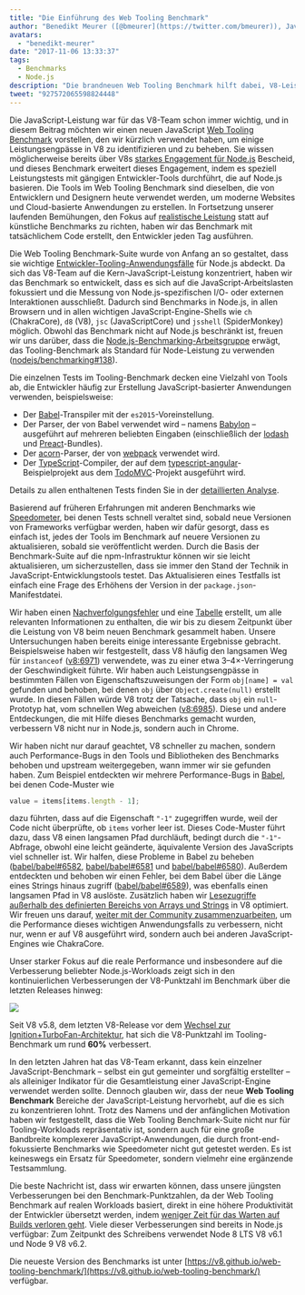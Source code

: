 ```yaml
---
title: "Die Einführung des Web Tooling Benchmark"
author: "Benedikt Meurer ([@bmeurer](https://twitter.com/bmeurer)), JavaScript Performance Juggler"
avatars: 
  - "benedikt-meurer"
date: "2017-11-06 13:33:37"
tags: 
  - Benchmarks
  - Node.js
description: "Die brandneuen Web Tooling Benchmark hilft dabei, V8-Leistungsengpässe in Babel, TypeScript und anderen realen Projekten zu identifizieren und zu beheben."
tweet: "927572065598824448"
---
```

Die JavaScript-Leistung war für das V8-Team schon immer wichtig, und in diesem Beitrag möchten wir einen neuen JavaScript [Web Tooling Benchmark](https://v8.github.io/web-tooling-benchmark) vorstellen, den wir kürzlich verwendet haben, um einige Leistungsengpässe in V8 zu identifizieren und zu beheben. Sie wissen möglicherweise bereits über V8s [starkes Engagement für Node.js](/blog/v8-nodejs) Bescheid, und dieses Benchmark erweitert dieses Engagement, indem es speziell Leistungstests mit gängigen Entwickler-Tools durchführt, die auf Node.js basieren. Die Tools im Web Tooling Benchmark sind dieselben, die von Entwicklern und Designern heute verwendet werden, um moderne Websites und Cloud-basierte Anwendungen zu erstellen. In Fortsetzung unserer laufenden Bemühungen, den Fokus auf [realistische Leistung](/blog/real-world-performance/) statt auf künstliche Benchmarks zu richten, haben wir das Benchmark mit tatsächlichem Code erstellt, den Entwickler jeden Tag ausführen.

<!--truncate-->
Die Web Tooling Benchmark-Suite wurde von Anfang an so gestaltet, dass sie wichtige [Entwickler-Tooling-Anwendungsfälle](https://github.com/nodejs/benchmarking/blob/master/docs/use_cases.md#web-developer-tooling) für Node.js abdeckt. Da sich das V8-Team auf die Kern-JavaScript-Leistung konzentriert, haben wir das Benchmark so entwickelt, dass es sich auf die JavaScript-Arbeitslasten fokussiert und die Messung von Node.js-spezifischen I/O- oder externen Interaktionen ausschließt. Dadurch sind Benchmarks in Node.js, in allen Browsern und in allen wichtigen JavaScript-Engine-Shells wie `ch` (ChakraCore), `d8` (V8), `jsc` (JavaScriptCore) und `jsshell` (SpiderMonkey) möglich. Obwohl das Benchmark nicht auf Node.js beschränkt ist, freuen wir uns darüber, dass die [Node.js-Benchmarking-Arbeitsgruppe](https://github.com/nodejs/benchmarking) erwägt, das Tooling-Benchmark als Standard für Node-Leistung zu verwenden ([nodejs/benchmarking#138](https://github.com/nodejs/benchmarking/issues/138)).

Die einzelnen Tests im Tooling-Benchmark decken eine Vielzahl von Tools ab, die Entwickler häufig zur Erstellung JavaScript-basierter Anwendungen verwenden, beispielsweise:

- Der [Babel](https://github.com/babel/babel)-Transpiler mit der `es2015`-Voreinstellung.
- Der Parser, der von Babel verwendet wird – namens [Babylon](https://github.com/babel/babylon) – ausgeführt auf mehreren beliebten Eingaben (einschließlich der [lodash](https://lodash.com/) und [Preact](https://github.com/developit/preact)-Bundles).
- Der [acorn](https://github.com/ternjs/acorn)-Parser, der von [webpack](http://webpack.js.org/) verwendet wird.
- Der [TypeScript](http://www.typescriptlang.org/)-Compiler, der auf dem [typescript-angular](https://github.com/tastejs/todomvc/tree/master/examples/typescript-angular)-Beispielprojekt aus dem [TodoMVC](https://github.com/tastejs/todomvc)-Projekt ausgeführt wird.

Details zu allen enthaltenen Tests finden Sie in der [detaillierten Analyse](https://github.com/v8/web-tooling-benchmark/blob/master/docs/in-depth.md).

Basierend auf früheren Erfahrungen mit anderen Benchmarks wie [Speedometer](http://browserbench.org/Speedometer), bei denen Tests schnell veraltet sind, sobald neue Versionen von Frameworks verfügbar werden, haben wir dafür gesorgt, dass es einfach ist, jedes der Tools im Benchmark auf neuere Versionen zu aktualisieren, sobald sie veröffentlicht werden. Durch die Basis der Benchmark-Suite auf die npm-Infrastruktur können wir sie leicht aktualisieren, um sicherzustellen, dass sie immer den Stand der Technik in JavaScript-Entwicklungstools testet. Das Aktualisieren eines Testfalls ist einfach eine Frage des Erhöhens der Version in der `package.json`-Manifestdatei.

Wir haben einen [Nachverfolgungsfehler](http://crbug.com/v8/6936) und eine [Tabelle](https://docs.google.com/spreadsheets/d/14XseWDyiJyxY8_wXkQpc7QCKRgMrUbD65sMaNvAdwXw) erstellt, um alle relevanten Informationen zu enthalten, die wir bis zu diesem Zeitpunkt über die Leistung von V8 beim neuen Benchmark gesammelt haben. Unsere Untersuchungen haben bereits einige interessante Ergebnisse gebracht. Beispielsweise haben wir festgestellt, dass V8 häufig den langsamen Weg für `instanceof` ([v8:6971](http://crbug.com/v8/6971)) verwendete, was zu einer etwa 3–4×-Verringerung der Geschwindigkeit führte. Wir haben auch Leistungsengpässe in bestimmten Fällen von Eigenschaftszuweisungen der Form `obj[name] = val` gefunden und behoben, bei denen `obj` über `Object.create(null)` erstellt wurde. In diesen Fällen würde V8 trotz der Tatsache, dass `obj` ein `null`-Prototyp hat, vom schnellen Weg abweichen ([v8:6985](http://crbug.com/v8/6985)). Diese und andere Entdeckungen, die mit Hilfe dieses Benchmarks gemacht wurden, verbessern V8 nicht nur in Node.js, sondern auch in Chrome.

Wir haben nicht nur darauf geachtet, V8 schneller zu machen, sondern auch Performance-Bugs in den Tools und Bibliotheken des Benchmarks behoben und upstream weitergegeben, wann immer wir sie gefunden haben. Zum Beispiel entdeckten wir mehrere Performance-Bugs in [Babel](https://github.com/babel/babel), bei denen Code-Muster wie

```js
value = items[items.length - 1];
```

dazu führten, dass auf die Eigenschaft `"-1"` zugegriffen wurde, weil der Code nicht überprüfte, ob `items` vorher leer ist. Dieses Code-Muster führt dazu, dass V8 einen langsamen Pfad durchläuft, bedingt durch die `"-1"`-Abfrage, obwohl eine leicht geänderte, äquivalente Version des JavaScripts viel schneller ist. Wir halfen, diese Probleme in Babel zu beheben ([babel/babel#6582](https://github.com/babel/babel/pull/6582), [babel/babel#6581](https://github.com/babel/babel/pull/6581) und [babel/babel#6580](https://github.com/babel/babel/pull/6580)). Außerdem entdeckten und behoben wir einen Fehler, bei dem Babel über die Länge eines Strings hinaus zugriff ([babel/babel#6589](https://github.com/babel/babel/pull/6589)), was ebenfalls einen langsamen Pfad in V8 auslöste. Zusätzlich haben wir [Lesezugriffe außerhalb des definierten Bereichs von Arrays und Strings](https://twitter.com/bmeurer/status/926357262318305280) in V8 optimiert. Wir freuen uns darauf, [weiter mit der Community zusammenzuarbeiten](https://twitter.com/rauchg/status/924349334346276864), um die Performance dieses wichtigen Anwendungsfalls zu verbessern, nicht nur, wenn er auf V8 ausgeführt wird, sondern auch bei anderen JavaScript-Engines wie ChakraCore.

Unser starker Fokus auf die reale Performance und insbesondere auf die Verbesserung beliebter Node.js-Workloads zeigt sich in den kontinuierlichen Verbesserungen der V8-Punktzahl im Benchmark über die letzten Releases hinweg:

![](/_img/web-tooling-benchmark/chart.svg)

Seit V8 v5.8, dem letzten V8-Release vor dem [Wechsel zur Ignition+TurboFan-Architektur](/blog/launching-ignition-and-turbofan), hat sich die V8-Punktzahl im Tooling-Benchmark um rund **60%** verbessert.

In den letzten Jahren hat das V8-Team erkannt, dass kein einzelner JavaScript-Benchmark – selbst ein gut gemeinter und sorgfältig erstellter – als alleiniger Indikator für die Gesamtleistung einer JavaScript-Engine verwendet werden sollte. Dennoch glauben wir, dass der neue **Web Tooling Benchmark** Bereiche der JavaScript-Leistung hervorhebt, auf die es sich zu konzentrieren lohnt. Trotz des Namens und der anfänglichen Motivation haben wir festgestellt, dass die Web Tooling Benchmark-Suite nicht nur für Tooling-Workloads repräsentativ ist, sondern auch für eine große Bandbreite komplexerer JavaScript-Anwendungen, die durch front-end-fokussierte Benchmarks wie Speedometer nicht gut getestet werden. Es ist keineswegs ein Ersatz für Speedometer, sondern vielmehr eine ergänzende Testsammlung.

Die beste Nachricht ist, dass wir erwarten können, dass unsere jüngsten Verbesserungen bei den Benchmark-Punktzahlen, da der Web Tooling Benchmark auf realen Workloads basiert, direkt in eine höhere Produktivität der Entwickler übersetzt werden, indem [weniger Zeit für das Warten auf Builds verloren geht](https://xkcd.com/303/). Viele dieser Verbesserungen sind bereits in Node.js verfügbar: Zum Zeitpunkt des Schreibens verwendet Node 8 LTS V8 v6.1 und Node 9 V8 v6.2.

Die neueste Version des Benchmarks ist unter [https://v8.github.io/web-tooling-benchmark/](https://v8.github.io/web-tooling-benchmark/) verfügbar.
